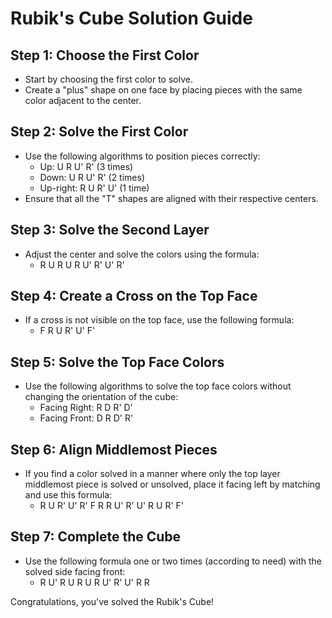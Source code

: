 # Rubik's Cube Solution Guide

## Step 1: Choose the First Color

- Start by choosing the first color to solve.
- Create a "plus" shape on one face by placing pieces with the same color adjacent to the center.

## Step 2: Solve the First Color

- Use the following algorithms to position pieces correctly:
    - Up: U R U' R' (3 times)
    - Down: U R U' R' (2 times)
    - Up-right: R U R' U' (1 time)
- Ensure that all the "T" shapes are aligned with their respective centers.

## Step 3: Solve the Second Layer

- Adjust the center and solve the colors using the formula:
    - R U R U R U' R' U' R'

## Step 4: Create a Cross on the Top Face

- If a cross is not visible on the top face, use the following formula:
    - F R U R' U' F'

## Step 5: Solve the Top Face Colors

- Use the following algorithms to solve the top face colors without changing the orientation of the cube:
    - Facing Right: R D R' D'
    - Facing Front: D R D' R'

## Step 6: Align Middlemost Pieces

- If you find a color solved in a manner where only the top layer middlemost piece is solved or unsolved, place it facing left by matching and use this formula:
    - R U R' U' R' F R R U' R' U' R U R' F'

## Step 7: Complete the Cube

- Use the following formula one or two times (according to need) with the solved side facing front:
    - R U' R U R U R U' R' U' R R

Congratulations, you've solved the Rubik's Cube!
